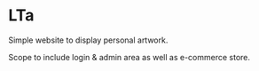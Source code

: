 LTa
===


Simple website to display personal artwork.

Scope to include login & admin area as well as e-commerce store.
